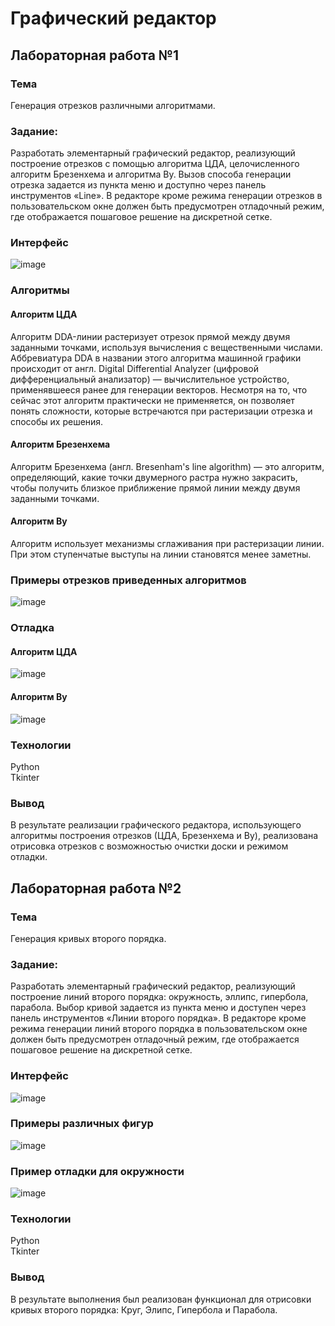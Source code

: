 # Графический редактор

## Лабораторная работа №1

### Тема
Генерация отрезков различными алгоритмами.

### Задание:
Разработать элементарный графический редактор, реализующий построение отрезков с
помощью алгоритма ЦДА, целочисленного алгоритм Брезенхема и алгоритма Ву. Вызов
способа генерации отрезка задается из пункта меню и доступно через панель инструментов
«Line». В редакторе кроме режима генерации отрезков в пользовательском окне должен
быть предусмотрен отладочный режим, где отображается пошаговое решение на дискретной сетке.

### Интерфейс
![image](https://github.com/user-attachments/assets/d502a84a-873e-4a7d-84d9-1f275a9e913e)

### Алгоритмы
#### Алгоритм ЦДА
Алгоритм DDA-линии растеризует отрезок прямой между двумя заданными точками, используя вычисления с вещественными числами. 
Аббревиатура DDA в названии этого алгоритма машинной графики происходит от англ. 
Digital Differential Analyzer (цифровой дифференциальный анализатор) — вычислительное устройство, применявшееся ранее для генерации векторов. 
Несмотря на то, что сейчас этот алгоритм практически не применяется, он позволяет понять сложности, которые встречаются при растеризации отрезка и способы их решения.

#### Алгоритм Брезенхема
Алгоритм Брезенхема (англ. Bresenham's line algorithm) — это алгоритм, определяющий, какие точки двумерного растра нужно закрасить, 
чтобы получить близкое приближение прямой линии между двумя заданными точками.

#### Алгоритм Ву
Алгоритм использует механизмы сглаживания при растеризации линии. При этом ступенчатые выступы на линии становятся менее заметны.

### Примеры отрезков приведенных алгоритмов
![image](https://github.com/user-attachments/assets/4814a07d-c301-436b-b2fd-46a87fb855a8)

### Отладка
#### Алгоритм ЦДА
![image](https://github.com/user-attachments/assets/51907b92-b0aa-4522-b843-0b9d3f418dd8)

#### Алгоритм Ву
![image](https://github.com/user-attachments/assets/2dde399c-e864-40e2-8c10-959dfb4d19f7)

### Технологии
Python\
Tkinter

### Вывод
В результате реализации графического редактора, использующего алгоритмы построения отрезков (ЦДА, Брезенхема и Ву), 
реализована отрисовка отрезков с возможностью очистки доски и режимом отладки.

## Лабораторная работа №2

### Тема
Генерация кривых второго порядка.

### Задание:
Разработать элементарный графический редактор, реализующий построение линий второго порядка: окружность, эллипс, гипербола, парабола. Выбор кривой задается из пункта меню и доступен через панель инструментов «Линии второго порядка». В редакторе кроме режима генерации линий второго порядка в пользовательском окне должен быть предусмотрен отладочный режим, где отображается пошаговое решение на дискретной сетке.

### Интерфейс
![image](https://github.com/user-attachments/assets/76080d42-c624-4b80-9a0a-2e172f9de549)

### Примеры различных фигур
![image](https://github.com/user-attachments/assets/feea3ccc-abf6-46f3-b8e8-df02919a829a)

### Пример отладки для окружности
![image](https://github.com/user-attachments/assets/56f90bed-c3d3-4398-8916-3e69d4ee6f1d)

### Технологии
Python\
Tkinter

### Вывод
В результате выполнения был реализован функционал для отрисовки кривых второго порядка: Круг, Элипс, Гипербола и Парабола.
